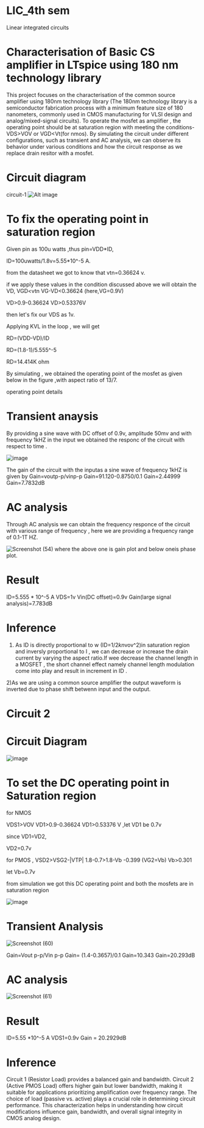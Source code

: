 # LIC_4th sem
Linear integrated circuits 
# Characterisation of Basic CS amplifier in LTspice using 180 nm technology library
 
This project focuses on the characterisation of the common source amplifier using 180nm technology library (The 180nm technology library is a semiconductor fabrication process with a minimum feature size of 180 nanometers, commonly used in CMOS manufacturing for VLSI design and analog/mixed-signal circuits).
  To operate the mosfet as amplifier , the operating point should be at saturation region with meeting the conditions- VDS>VOV or VGD<Vt(for nmos). By simulating the circuit under different configurations, such as transient and AC analysis, we can observe its behavior under various conditions and how the circuit response as we replace drain resitor with a mosfet.

 # Circuit diagram

circuit-1
![Alt image](https://github.com/Harsha-B-1/LIC_4thsem/blob/main/Screenshot%202025-02-17%20223629.png?raw=true)

  # To fix the operating point in saturation region

Given pin as 100u watts ,thus pin=VDD*ID,

ID=100uwatts/1.8v=5.55*10^-5 A.

from the datasheet we got to know that vtn=0.36624 v.
 
 if we apply these values in the condition discussed above we will obtain the VD,
 VGD<vtn
 VG-VD<0.36624     (here,VG=0.9V)

 VD>0.9-0.36624
 VD>0.53376V

 then let's fix our VDS as 1v.

 Applying KVL in the loop , we will get

 RD=(VDD-VD)/ID

 RD=(1.8-1)/5.555^-5
 
 RD=14.414K ohm

 By simulating , we obtained the operating point of the mosfet as given below in the figure ,with aspect ratio of 13/7.
 
operating point details
 
# Transient anaysis

By providing a sine wave with DC offset of 0.9v, amplitude 50mv and with frequency 1kHZ in the input we obtained the responc of the circuit with respect to time .

![image](
IMG_20250221_104941.png)

The gain of the circuit with the inputas a sine wave of frequency 1kHZ is given by Gain=voutp-p/vinp-p
Gain=91.120-0.8750/0.1
Gain=2.44999
Gain=7.7832dB



# AC analysis

Through AC analysis we can obtain the frequency responce of the circuit with various range of frequency , here we are providing a frequency range of 0.1-1T HZ.

![Screenshot (54)](https://github.com/user-attachments/assets/094d99fa-97d1-43f6-8e83-7294508dcf1e)
where the above one is gain plot and below oneis phase plot.


# Result


ID=5.555 * 10^-5 A
VDS=1v
Vin(DC offset)=0.9v
Gain(large signal analysis)=7.783dB


# Inference

1) As ID is directly proportional to w (ID=1/2*kn*vov^2)in saturation region and inversly proportional to l , we can decrease or increase the drain current by varying the aspect ratio.If wee decrease the channel length in a MOSFET , the short channel effect namely channel length modulation come into play and result in increment in ID .

2)As we are using a common source amplifier the output waveform is inverted due to phase shift betwenn input and the output.

# Circuit 2

# Circuit Diagram
![image](https://github.com/Harsha-B-1/LIC_4thsem/blob/main/circuit2.png?raw=true)

# To set the DC operating point in Saturation region

for NMOS 

VDS1>VOV
VD1>0.9-0.36624
VD1>0.53376 V ,let VD1 be 0.7v

since VD1=VD2,

VD2=0.7v

for PMOS ,
VSD2>VSG2-|VTP|
1.8-0.7>1.8-Vb -0.399           (VG2=Vb)
Vb>0.301

let Vb=0.7v

from simulation we got this DC operating point and both the mosfets are in saturation region

![image](https://github.com/Harsha-B-1/LIC_4thsem/blob/main/operating%20point.png?raw=true)
# Transient Analysis
![Screenshot (60)](https://github.com/user-attachments/assets/06f4e7f7-74f3-47b9-8be7-ff2672344e10)

Gain=Vout p-p/Vin p-p
Gain= (1.4-0.3657)/0.1
Gain=10.343
Gain=20.293dB


# AC analysis
![Screenshot (61)](https://github.com/user-attachments/assets/9e170ed4-4fd0-4eca-bdc2-bdc4d2ae4981)

# Result
ID=5.55 *10^-5 A
VDS1=0.9v
Gain = 20.2929dB

# Inference
Circuit 1 (Resistor Load) provides a balanced gain and bandwidth.
Circuit 2 (Active PMOS Load) offers higher gain but lower bandwidth, making it suitable for applications prioritizing amplification over frequency range.
The choice of load (passive vs. active) plays a crucial role in determining circuit performance.
This characterization helps in understanding how circuit modifications influence gain, bandwidth, and overall signal integrity in CMOS analog design. 
